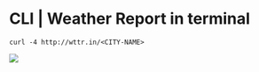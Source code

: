 # CLI \| Weather Report in terminal

```
curl -4 http://wttr.in/<CITY-NAME>
```

![](https://web.archive.org/web/20180411131714if_/http://www.davidbegin.com/content/images/2017/09/cropped_weather.png)

